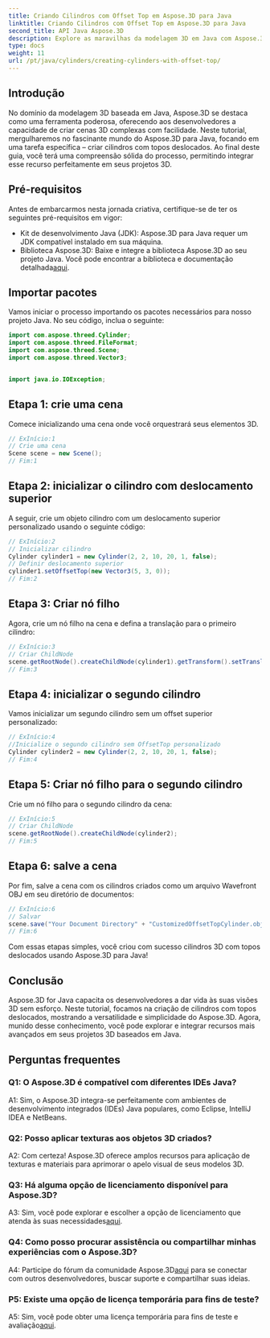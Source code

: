 ```yaml
---
title: Criando Cilindros com Offset Top em Aspose.3D para Java
linktitle: Criando Cilindros com Offset Top em Aspose.3D para Java
second_title: API Java Aspose.3D
description: Explore as maravilhas da modelagem 3D em Java com Aspose.3D. Aprenda a criar cilindros cativantes com topos deslocados sem esforço.
type: docs
weight: 11
url: /pt/java/cylinders/creating-cylinders-with-offset-top/
---
```

## Introdução

No domínio da modelagem 3D baseada em Java, Aspose.3D se destaca como uma ferramenta poderosa, oferecendo aos desenvolvedores a capacidade de criar cenas 3D complexas com facilidade. Neste tutorial, mergulharemos no fascinante mundo do Aspose.3D para Java, focando em uma tarefa específica – criar cilindros com topos deslocados. Ao final deste guia, você terá uma compreensão sólida do processo, permitindo integrar esse recurso perfeitamente em seus projetos 3D.

## Pré-requisitos

Antes de embarcarmos nesta jornada criativa, certifique-se de ter os seguintes pré-requisitos em vigor:

- Kit de desenvolvimento Java (JDK): Aspose.3D para Java requer um JDK compatível instalado em sua máquina.
- Biblioteca Aspose.3D: Baixe e integre a biblioteca Aspose.3D ao seu projeto Java. Você pode encontrar a biblioteca e documentação detalhada[aqui](https://releases.aspose.com/3d/java/).

## Importar pacotes

Vamos iniciar o processo importando os pacotes necessários para nosso projeto Java. No seu código, inclua o seguinte:

```java
import com.aspose.threed.Cylinder;
import com.aspose.threed.FileFormat;
import com.aspose.threed.Scene;
import com.aspose.threed.Vector3;


import java.io.IOException;
```

## Etapa 1: crie uma cena

Comece inicializando uma cena onde você orquestrará seus elementos 3D.

```java
// ExInício:1
// Crie uma cena
Scene scene = new Scene();
// Fim:1
```

## Etapa 2: inicializar o cilindro com deslocamento superior

A seguir, crie um objeto cilindro com um deslocamento superior personalizado usando o seguinte código:

```java
// ExInício:2
// Inicializar cilindro
Cylinder cylinder1 = new Cylinder(2, 2, 10, 20, 1, false);
// Definir deslocamento superior
cylinder1.setOffsetTop(new Vector3(5, 3, 0));
// Fim:2
```

## Etapa 3: Criar nó filho

Agora, crie um nó filho na cena e defina a translação para o primeiro cilindro:

```java
// ExInício:3
// Criar ChildNode
scene.getRootNode().createChildNode(cylinder1).getTransform().setTranslation(10, 0, 0);
// Fim:3
```

## Etapa 4: inicializar o segundo cilindro

Vamos inicializar um segundo cilindro sem um offset superior personalizado:

```java
// ExInício:4
//Inicialize o segundo cilindro sem OffsetTop personalizado
Cylinder cylinder2 = new Cylinder(2, 2, 10, 20, 1, false);
// Fim:4
```

## Etapa 5: Criar nó filho para o segundo cilindro

Crie um nó filho para o segundo cilindro da cena:

```java
// ExInício:5
// Criar ChildNode
scene.getRootNode().createChildNode(cylinder2);
// Fim:5
```

## Etapa 6: salve a cena

Por fim, salve a cena com os cilindros criados como um arquivo Wavefront OBJ em seu diretório de documentos:

```java
// ExInício:6
// Salvar
scene.save("Your Document Directory" + "CustomizedOffsetTopCylinder.obj", FileFormat.WAVEFRONTOBJ);
// Fim:6
```

Com essas etapas simples, você criou com sucesso cilindros 3D com topos deslocados usando Aspose.3D para Java!

## Conclusão

Aspose.3D for Java capacita os desenvolvedores a dar vida às suas visões 3D sem esforço. Neste tutorial, focamos na criação de cilindros com topos deslocados, mostrando a versatilidade e simplicidade do Aspose.3D. Agora, munido desse conhecimento, você pode explorar e integrar recursos mais avançados em seus projetos 3D baseados em Java.

## Perguntas frequentes

### Q1: O Aspose.3D é compatível com diferentes IDEs Java?

A1: Sim, o Aspose.3D integra-se perfeitamente com ambientes de desenvolvimento integrados (IDEs) Java populares, como Eclipse, IntelliJ IDEA e NetBeans.

### Q2: Posso aplicar texturas aos objetos 3D criados?

A2: Com certeza! Aspose.3D oferece amplos recursos para aplicação de texturas e materiais para aprimorar o apelo visual de seus modelos 3D.

### Q3: Há alguma opção de licenciamento disponível para Aspose.3D?

 A3: Sim, você pode explorar e escolher a opção de licenciamento que atenda às suas necessidades[aqui](https://purchase.aspose.com/buy).

### Q4: Como posso procurar assistência ou compartilhar minhas experiências com o Aspose.3D?

 A4: Participe do fórum da comunidade Aspose.3D[aqui](https://forum.aspose.com/c/3d/18) para se conectar com outros desenvolvedores, buscar suporte e compartilhar suas ideias.

### P5: Existe uma opção de licença temporária para fins de teste?

 A5: Sim, você pode obter uma licença temporária para fins de teste e avaliação[aqui](https://purchase.aspose.com/temporary-license/).